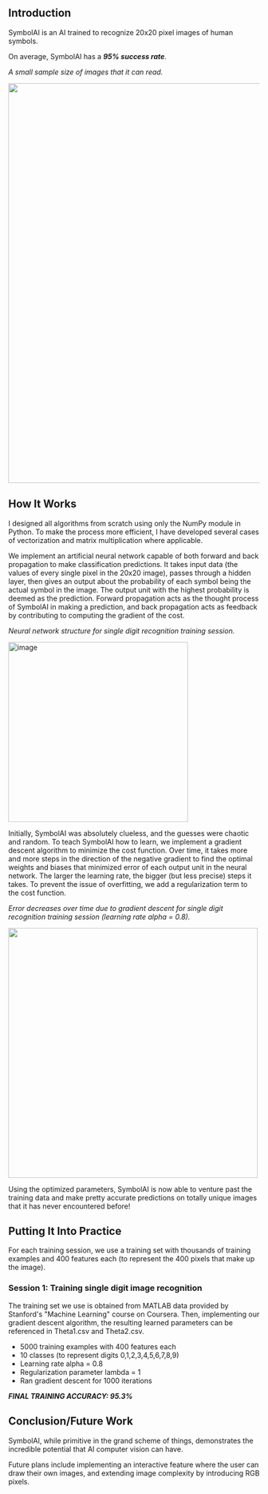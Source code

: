 ## Introduction

SymbolAI is an AI trained to recognize 20x20 pixel images of human symbols.

On average, SymbolAI has a ***95% success rate***.

*A small sample size of images that it can read.*

<img src="https://user-images.githubusercontent.com/106856325/173853045-bdb886f9-eea0-445f-b35e-8f72d841cabf.png" width="800">

## How It Works

I designed all algorithms from scratch using only the NumPy module in Python. To make the process more efficient, I have developed several cases of vectorization and matrix multiplication where applicable.

We implement an artificial neural network capable of both forward and back propagation to make classification predictions. It takes input data (the values of every single pixel in the 20x20 image), passes through a hidden layer, then gives an output about the probability of each symbol being the actual symbol in the image. The output unit with the highest probability is deemed as the prediction. Forward propagation acts as the thought process of SymbolAI in making a prediction, and back propagation acts as feedback by contributing to computing the gradient of the cost.

*Neural network structure for single digit recognition training session.*

<img width="360" alt="image" src="https://user-images.githubusercontent.com/106856325/173197002-c5241e06-d84e-4c4c-8853-ced0647d48da.png">

Initially, SymbolAI was absolutely clueless, and the guesses were chaotic and random. To teach SymbolAI how to learn, we implement a gradient descent algorithm to minimize the cost function. Over time, it takes more and more steps in the direction of the negative gradient to find the optimal weights and biases that minimized error of each output unit in the neural network. The larger the learning rate, the bigger (but less precise) steps it takes. To prevent the issue of overfitting, we add a regularization term to the cost function.

*Error decreases over time due to gradient descent for single digit recognition training session (learning rate alpha = 0.8).*

<img src="https://user-images.githubusercontent.com/106856325/173171486-c9810d2d-65ea-4da1-83fa-682cc5561540.png" width="500">

Using the optimized parameters, SymbolAI is now able to venture past the training data and make pretty accurate predictions on totally unique images that it has never encountered before!

## Putting It Into Practice

For each training session, we use a training set with thousands of training examples and 400 features each (to represent the 400 pixels that make up the image).

### Session 1: Training single digit image recognition

The training set we use is obtained from MATLAB data provided by Stanford's "Machine Learning" course on Coursera. Then, implementing our gradient descent algorithm, the resulting learned parameters can be referenced in Theta1.csv and Theta2.csv.

- 5000 training examples with 400 features each
- 10 classes (to represent digits 0,1,2,3,4,5,6,7,8,9)
- Learning rate alpha = 0.8
- Regularization parameter lambda = 1
- Ran gradient descent for 1000 iterations

***FINAL TRAINING ACCURACY: 95.3%***

## Conclusion/Future Work

SymbolAI, while primitive in the grand scheme of things, demonstrates the incredible potential that AI computer vision can have.

Future plans include implementing an interactive feature where the user can draw their own images, and extending image complexity by introducing RGB pixels.
